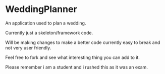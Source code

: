 # WeddingPlanner
An application used to plan a wedding.

Currently just a skeleton/framework code.

Will be making changes to make a better code currently easy to break and not very user friendly.

Feel free to fork and see what interesting thing you can add to it.

Please remember i am a student and i rushed this as it was an exam.

